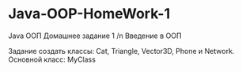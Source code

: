 # Java-OOP-HomeWork-1
Java ООП Домашнее задание 1 /n
Введение в ООП

Задание создать классы: Cat, Triangle, Vector3D, Phone и Network.
Основной класс: MyClass
